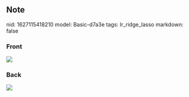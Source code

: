 ## Note
nid: 1627115418210
model: Basic-d7a3e
tags: lr_ridge_lasso
markdown: false

### Front
<img src="paste-261d4d06574fa2c87ffae17d088b86ccb15a2e74.jpg">

### Back
<img src="paste-3194351ec3534705da6de3d3f38952b62e640795.jpg">
